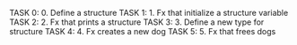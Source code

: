 TASK 0: 0. Define a structure
TASK 1: 1. Fx that initialize a structure variable
TASK 2: 2. Fx that prints a structure
TASK 3: 3. Define a new type for structure
TASK 4: 4. Fx creates a new dog
TASK 5: 5. Fx that frees dogs

